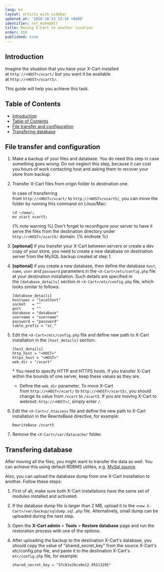 ```yaml
---
lang: en
layout: article_with_sidebar
updated_at: '2016-10-13 12:18 +0400'
identifier: ref_6oFmUXC7
title: Moving X-Cart to another location
order: 310
published: true
---
```

## Introduction

Imagine the situation that you have your X-Cart installed at `http://<HOST>/xcart/` but you want it be available at `http://<HOST>/xcart5/`.

This guide will help you achieve this task.

## Table of Contents

*   [Introduction](#introduction)
*   [Table of Contents](#table-of-contents)
*   [File transfer and configuration](#file-transfer-and-configuration)
*   [Transfering database](#transfering-database)

## File transfer and configuration

1.  Make a backup of your files and database. You do need this step in case something goes wrong. Do not neglect this step, because it can cost you hours of work contacting host and asking them to recover your store from backup.

2.  Transfer X-Cart files from origin folder to destination one.

    In case of transferring from `http://<HOST>/xcart/` to `http://<HOST>/xcart5/`, you can move the folder by running this command on Linux/Mac: 

    ```
    cd ~/www/;
    mv xcart xcart5;
    ```

    {% note warning %}
    Don't forget to reconfigure your server to have it serve the files from the destination directory under `http://<HOST>/xcart5/` domain.
    {% endnote %}

3.  **[optional]** if you transfer your X-Cart between servers or create a dev copy of your store, you need to create a new database on destination server from the MySQL backup created at step 1.

4.  **[optional]** if you create a new database, then define the database `host`, `name`, `user` and `password` parameters in the `<X-Cart>/etc/config.php` file at your destination installation. Such details are specified in the `[database_details]` section in `<X-Cart>/etc/config.php` file, which looks similar to follows: 

    ```
    [database_details]
    hostspec = "localhost"
    socket   = ""
    port     = ""
    database = "database"
    username = "username"
    password = "password"
    table_prefix = "xc_"
    ```

5.  Edit the `<X-Cart>/etc/config.php` file and define new path to X-Cart installation in the `[host_details]` section: 

    ```
    [host_details]
    http_host = "<HOST>"
    https_host = "<HOST>"
    web_dir = "/xcart"
    ```


    * You need to specify HTTP and HTTPS hosts. If you transfer X-Cart within the bounds of one server, keep these values as they are.

    * Define the `web_dir` parameter. To move X-Cart from `http://<HOST>/xcart/` to `http://<HOST>/xcart5/`, you should change its value from `/xcart` to `/xcart5`. If you are moving X-Cart to webroot: `http://<HOST>/`, simply enter `/`.

6.  Edit the `<X-Cart>/.htaccess` file and define the new path to X-Cart installation in the RewriteBase directive, for example:

    ```
    RewriteBase /xcart5
    ```

7.  Remove the `<X-Cart>/var/datacache/` folder.

## Transfering database

After moving all the files, you might want to transfer the data as well. You can achieve this using default RDBMS utilites, e.g. [MySql source](https://dev.mysql.com/doc/mysql-backup-excerpt/5.7/en/reloading-sql-format-dumps.html).

Also, you can upload the database dump from one X-Cart installation to another. Follow these steps:

1.  First of all, make sure both X-Cart installations have the same set of modules installed and activated.

2.  If the database dump file is larger than 2 MB, upload it to the `<new X-Cart>/var/backup/sqldump.sql.php` file. Alternatively, small dump can be uploaded during the next step.

3.  Open the **X-Cart admin** > **Tools** > **Restore database** page and run the restoration process with one of the options.

4.  After uploading the backup to the destination X-Cart's database, you should copy the value of "shared_secret_key" from the source X-Cart's etc/config.php file, and paste it to the destination X-Cart's `etc/config.php` file, for example:

    ```
    shared_secret_key = "57c81e28ca9e12.95513295"
    ```
